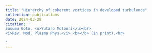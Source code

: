 ```yaml
---
title: "Hierarchy of coherent vortices in developed turbulence"
collection: publications
date: 2024-03-28
citation: '
Susumu Goto, <u>Yutaro Motoori</u><br> 
<i>Rev. Mod. Plasma Phys.</i> <b></b> (in print).<br>

'
---
```

